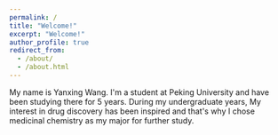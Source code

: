 ```yaml
---
permalink: /
title: "Welcome!"
excerpt: "Welcome!"
author_profile: true
redirect_from: 
  - /about/
  - /about.html
---
```


My name is Yanxing Wang. I'm a student at Peking University and have been studying there for 5 years. During my undergraduate years, My interest in drug discovery has been inspired and that's why I chose medicinal chemistry as my major for further study.

